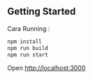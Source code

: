 
## Getting Started

Cara Running :

```bash
npm install
npm run build
npm run start
```

Open [http://localhost:3000](http://localhost:3000)